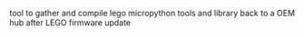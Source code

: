 tool to gather and compile lego micropython tools and library back to a OEM hub after LEGO firmware update
